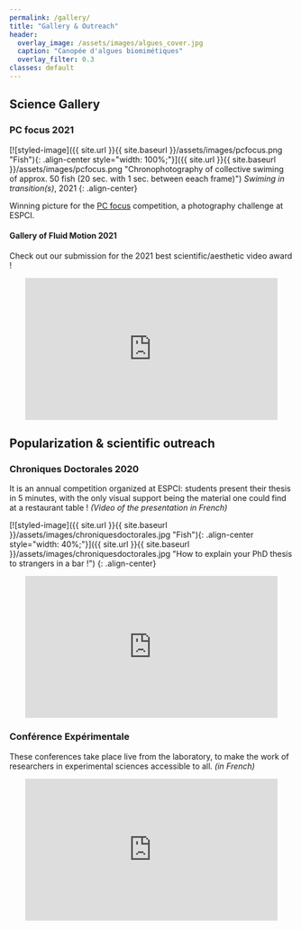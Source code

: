 ```yaml
---
permalink: /gallery/
title: "Gallery & Outreach"
header:
  overlay_image: /assets/images/algues_cover.jpg
  caption: "Canopée d'algues biomimétiques"
  overlay_filter: 0.3
classes: default
---
```


## Science Gallery
### PC focus 2021
[![styled-image]({{ site.url }}{{ site.baseurl }}/assets/images/pcfocus.png "Fish"){: .align-center style="width: 100%;"}]({{ site.url }}{{ site.baseurl }}/assets/images/pcfocus.png "Chronophotography of collective swiming of approx. 50 fish (20 sec. with 1 sec. between eeach frame)")
*Swiming in transition(s)*, 2021
{: .align-center}

Winning picture for the [PC focus](https://fr.calameo.com/read/0059461661debf5d8f319) competition, a photography challenge at ESPCI. 

#### Gallery of Fluid Motion 2021
Check out our submission for the 2021 best scientific/aesthetic video award !  
<p align='center'>
<iframe width="448" height="252" src="https://www.youtube.com/embed/kWb9JaDxD0Q" title="YouTube video player" frameborder="0" allow="accelerometer; autoplay; clipboard-write; encrypted-media; gyroscope; picture-in-picture" allowfullscreen></iframe>
</p>

## Popularization & scientific outreach
### Chroniques Doctorales 2020
It is an annual competition organized at ESPCI: students present their thesis in 5 minutes, with the only visual support being the material one could find at a restaurant table ! _(Video of the presentation in French)_  

[![styled-image]({{ site.url }}{{ site.baseurl }}/assets/images/chroniquesdoctorales.jpg "Fish"){: .align-center style="width: 40%;"}]({{ site.url }}{{ site.baseurl }}/assets/images/chroniquesdoctorales.jpg "How to explain your PhD thesis to strangers in a bar !")
{: .align-center}

<p align='center'>
<iframe width="448" height="252" src="https://www.youtube.com/embed/6RHgKk1Y2vg?start=154" title="YouTube video player" frameborder="0" allow="accelerometer; autoplay; clipboard-write; encrypted-media; gyroscope; picture-in-picture" allowfullscreen></iframe>
</p>

### Conférence Expérimentale
These conferences take place live from the laboratory, to make the work of researchers in experimental sciences accessible to all. _(in French)_
<p align='center'>
<iframe width="448" height="252" src="https://www.youtube.com/embed/PDM3vqQTQGs" title="YouTube video player" frameborder="0" allow="accelerometer; autoplay; clipboard-write; encrypted-media; gyroscope; picture-in-picture" allowfullscreen></iframe>
</p>





